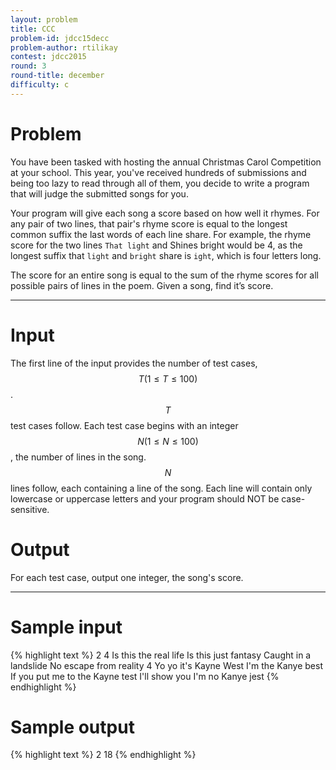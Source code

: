 ```yaml
---
layout: problem
title: CCC
problem-id: jdcc15decc
problem-author: rtilikay
contest: jdcc2015
round: 3
round-title: december
difficulty: c
---
```


# Problem
You have been tasked with hosting the annual Christmas Carol Competition at your school. This year, you've received hundreds of submissions and being too lazy to read through all of them, you decide to write a program that will judge the submitted songs for you.

Your program will give each song a score based on how well it rhymes. For any pair of two lines, that pair's rhyme score is equal to the longest common suffix the last words of each line share. For example, the rhyme score for the two lines ``That light`` and Shines bright would be 4, as the longest suffix that ``light`` and ``bright`` share is ``ight``, which is four letters long.

The score for an entire song is equal to the sum of the rhyme scores for all possible pairs of lines in the poem. Given a song, find it’s score.

---

# Input
The first line of the input provides the number of test cases, $$T (1 \leq T \leq 100)$$. $$T$$ test cases follow. Each test case begins with an integer $$N (1 \leq N \leq 100)$$, the number of lines in the song. $$N$$ lines follow, each containing a line of the song. Each line will contain only lowercase or uppercase letters and your program should NOT be case-sensitive.

# Output
For each test case, output one integer, the song's score.

---

# Sample input
{% highlight text %}
2
4
Is this the real life
Is this just fantasy
Caught in a landslide
No escape from reality
4
Yo yo it's Kayne West
I'm the Kanye best
If you put me to the Kayne test
I'll show you I'm no Kanye jest
{% endhighlight %}


# Sample output
{% highlight text %}
2
18
{% endhighlight %}
